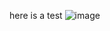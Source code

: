 here is a test 
![image](https://github.com/bznsix/bznsix.github.io/assets/38829902/8d735501-a299-45d0-abd9-2648d6e45b1b)
